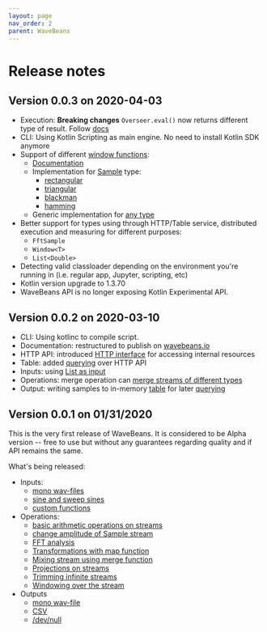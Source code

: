 ```yaml
---
layout: page
nav_order: 2
parent: WaveBeans
---
```


Release notes
=========

Version 0.0.3 on 2020-04-03
------

* Execution: **Breaking changes** `Overseer.eval()` now returns different type of result. Follow [docs](/docs/exe/readme.html)
* CLI: Using Kotlin Scripting as main engine. No need to install Kotlin SDK anymore
* Support of different [window functions](https://en.wikipedia.org/wiki/Window_function):
  * [Documentation](/docs/api/operations/map-window-function.html)
  * Implementation for [Sample](/docs/api/operations/map-window-function.html#stream-of-sample-type) type:
    * [rectangular](https://en.wikipedia.org/wiki/Window_function#Rectangular_window)
    * [triangular](https://en.wikipedia.org/wiki/Window_function#Triangular_window)
    * [blackman](https://en.wikipedia.org/wiki/Window_function#Blackman_window)
    * [hamming](https://en.wikipedia.org/wiki/Window_function#Hann_and_Hamming_windows)
  * Generic implementation for [any type](/docs/api/operations/map-window-function.html#stream-of-any-type)
* Better support for types using through HTTP/Table service, distributed execution and measuring for different purposes:
    * `FftSample`
    * `Window<T>`
    * `List<Double>`
* Detecting valid classloader depending on the environment you're running in (i.e. regular app, Jupyter, scripting, etc)
* Kotlin version upgrade to 1.3.70
* WaveBeans API is no longer exposing Kotlin Experimental API.

Version 0.0.2 on 2020-03-10
------

* CLI: Using kotlinc to compile script.
* Documentation: restructured to publish on [wavebeans.io](https://wavebeans.io)
* HTTP API: introduced [HTTP interface](/docs/http/readme.html) for accessing internal resources
* Table: added [querying](/docs/api/outputs/table-output.html#querying) over HTTP API
* Inputs: using [List as input](/docs/api/inputs/list-as-input.html)
* Operations: merge operation can [merge streams of different types](/docs/api/operations/merge-operation.html#using-with-two-different-input-types)
* Output: writing samples to in-memory [table](/docs/api/outputs/table-output.html) for later [querying](/docs/api/outputs/table-output.html#querying)

Version 0.0.1 on 01/31/2020
------

This is the very first release of WaveBeans. It is considered to be Alpha version -- free to use but without any guarantees regarding quality and if API remains the same.

What's being released:

* Inputs:
  * [mono wav-files](/docs/api/inputs/wav-file.html)
  * [sine and sweep sines](/docs/api/inputs/sines.html)
  * [custom functions](/docs/api/inputs/function-as-input.html)
* Operations:
  * [basic arithmetic operations on streams](/docs/api/operations/arithmetic-operations.html)
  * [change amplitude of Sample stream](/docs/api/operations/change-amplitude-operation.html)
  * [FFT analysis](/docs/api/operations/fft-operation.html)
  * [Transformations with map function](/docs/api/operations/map-operation.html)
  * [Mixing stream using merge function](/docs/api/operations/merge-operation.html)
  * [Projections on streams](/docs/api/operations/projection-operation.html)
  * [Trimming infinite streams](/docs/api/operations/trim-operation.html)
  * [Windowing over the stream](/docs/api/operations/window-operation.html)
* Outputs
  * [mono wav-file](/docs/api/outputs/wav-output.html)
  * [CSV](/docs/api/outputs/csv-outputs.html)
  * [/dev/null](/docs/api/outputs/dev-null-output.html)